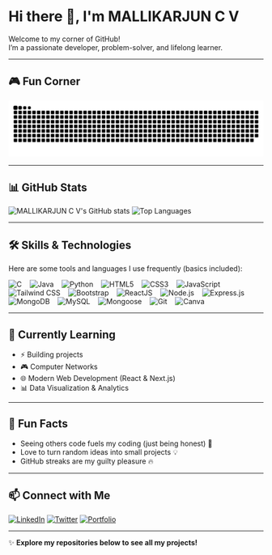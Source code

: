 # Hi there 👋, I'm MALLIKARJUN C V

Welcome to my corner of GitHub!  
I’m a passionate developer, problem-solver, and lifelong learner.  

---

## 🎮 Fun Corner

<picture>
  <source media="(prefers-color-scheme: dark)" srcset="https://raw.githubusercontent.com/Platane/snk/output/github-contribution-grid-snake-dark.svg" />
  <source media="(prefers-color-scheme: light)" srcset="https://raw.githubusercontent.com/Platane/snk/output/github-contribution-grid-snake.svg" />
  <img alt="github-snake" src="https://raw.githubusercontent.com/Platane/snk/output/github-contribution-grid-snake.svg" />
</picture>

---

## 📊 GitHub Stats
![MALLIKARJUN C V's GitHub stats](https://github-readme-stats.vercel.app/api?username=Mallikarjun-C-V&show_icons=true&theme=radical)
![Top Languages](https://github-readme-stats.vercel.app/api/top-langs/?username=Mallikarjun-C-V&layout=compact&theme=radical)

---

## 🛠️ Skills & Technologies
Here are some tools and languages I use frequently (basics included):  

![C](https://img.shields.io/badge/C-Basic-blue?logo=c) &nbsp;&nbsp;
![Java](https://img.shields.io/badge/Java-Basic-red?logo=java) &nbsp;&nbsp;
![Python](https://img.shields.io/badge/Python-Basic%20+%20OOPs-blue?logo=python) &nbsp;&nbsp;
![HTML5](https://img.shields.io/badge/HTML5-orange?logo=html5) &nbsp;&nbsp;
![CSS3](https://img.shields.io/badge/CSS3-blue?logo=css3) &nbsp;&nbsp;
![JavaScript](https://img.shields.io/badge/JavaScript-yellow?logo=javascript) &nbsp;&nbsp;
![Tailwind CSS](https://img.shields.io/badge/Tailwind_CSS-38B2AC?logo=tailwind-css&logoColor=white) &nbsp;&nbsp;
![Bootstrap](https://img.shields.io/badge/Bootstrap-7952B3?logo=bootstrap&logoColor=white) &nbsp;&nbsp;
![ReactJS](https://img.shields.io/badge/ReactJS-61DAFB?logo=react&logoColor=black) &nbsp;&nbsp;
![Node.js](https://img.shields.io/badge/Node.js-339933?logo=node.js&logoColor=white) &nbsp;&nbsp;
![Express.js](https://img.shields.io/badge/Express.js-000000?logo=express&logoColor=white) &nbsp;&nbsp;
![MongoDB](https://img.shields.io/badge/MongoDB-47A248?logo=mongodb&logoColor=white) &nbsp;&nbsp;
![MySQL](https://img.shields.io/badge/MySQL-4479A1?logo=mysql&logoColor=white) &nbsp;&nbsp;
![Mongoose](https://img.shields.io/badge/Mongoose-880000?logo=mongoose&logoColor=white) &nbsp;&nbsp;
![Git](https://img.shields.io/badge/Git-F05032?logo=git&logoColor=white) &nbsp;&nbsp;
![Canva](https://img.shields.io/badge/Canva-00C4CC?logo=canva&logoColor=white) &nbsp;&nbsp;

---

## 🌱 Currently Learning
- ⚡ Building projects 
- 🎮 Computer Networks
- 🌐 Modern Web Development (React & Next.js)  
- 📊 Data Visualization & Analytics  

---

## 💬 Fun Facts
- Seeing others code fuels my coding (just being honest) 🫣  
- Love to turn random ideas into small projects 💡  
- GitHub streaks are my guilty pleasure 🔥  

---

## 📫 Connect with Me
[![LinkedIn](https://img.shields.io/badge/LinkedIn-0077B5?logo=linkedin&style=flat-square)](https://linkedin.com/in/YOUR_LINKEDIN)
[![Twitter](https://img.shields.io/badge/Twitter-1DA1F2?logo=twitter&style=flat-square)](https://twitter.com/YOUR_TWITTER)
[![Portfolio](https://img.shields.io/badge/Portfolio-FF69B4?logo=google-chrome&style=flat-square)](https://YOUR_PORTFOLIO)

---

✨ **Explore my repositories below to see all my projects!**
